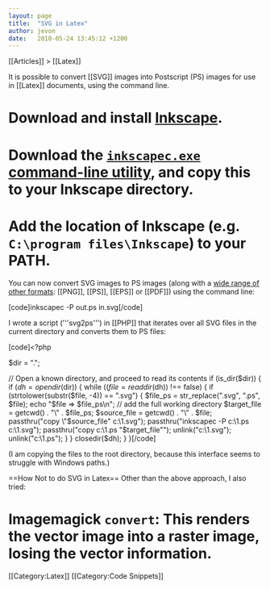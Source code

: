```yaml
---
layout: page
title:  "SVG in Latex"
author: jevon
date:   2010-05-24 13:45:12 +1200
---
```


[[Articles]] > [[Latex]]

It is possible to convert [[SVG]] images into Postscript (PS) images for use in [[Latex]] documents, using the command line.

# Download and install <a href="http://www.inkscape.org/">Inkscape</a>.
# Download the <a href="http://kaioa.com/node/63">`inkscapec.exe` command-line utility</a>, and copy this to your Inkscape directory.
# Add the location of Inkscape (e.g. `C:\program files\Inkscape`) to your PATH.

You can now convert SVG images to PS images (along with a <a href="http://inkscape.modevia.com/inkscape-man.html#synopsis">wide range of other formats</a>: [[PNG]], [[PS]], [[EPS]] or [[PDF]]) using the command line:

[code]inkscapec -P out.ps in.svg[/code]

I wrote a script ('''svg2ps''') in [[PHP]] that iterates over all SVG files in the current directory and converts them to PS files:

[code]<?php

$dir = ".";

// Open a known directory, and proceed to read its contents
if (is_dir($dir)) {
  if ($dh = opendir($dir)) {
    while (($file = readdir($dh)) !== false) {
      if (strtolower(substr($file, -4)) == ".svg") {
        $file_ps = str_replace(".svg", ".ps", $file);
        echo "$file => $file_ps\n";
        // add the full working directory
        $target_file = getcwd() . "\\" . $file_ps;
        $source_file = getcwd() . "\\" . $file;
        passthru("copy \"$source_file\" c:\\1.svg");
        passthru("inkscapec -P c:\\1.ps c:\\1.svg");
        passthru("copy c:\\1.ps \"$target_file\"");
        unlink("c:\\1.svg");
        unlink("c:\\1.ps");
      }
    }
    closedir($dh);
  }
}[/code]

(I am copying the files to the root directory, because this interface seems to struggle with Windows paths.)

==How Not to do SVG in Latex==
Other than the above approach, I also tried:

# Imagemagick `convert`: This renders the vector image into a raster image, losing the vector information.

[[Category:Latex]]
[[Category:Code Snippets]]